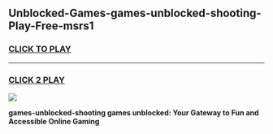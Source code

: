 
## Unblocked-Games-games-unblocked-shooting-Play-Free-msrs1
<h3>
<a href="https://premium76.site?title=games-unblocked-shooting&ref=09A">CLICK TO PLAY</a></h3>
<hr>

<h3>
<a href="https://premium76.site?title=games-unblocked-shooting&ref=09A">CLICK 2 PLAY</a>
  
</h3>

<a href="https://premium76.site?title=games-unblocked-shooting&ref=09A"><img src="https://clearcache.store/games.png"></a>


**games-unblocked-shooting games unblocked: Your Gateway to Fun and Accessible Online Gaming**
